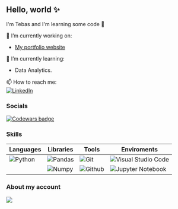<!--
**TebasMartinez/TebasMartinez** is a ✨ _special_ ✨ repository because its `README.md` (this file) appears on your GitHub profile.

Here are some ideas to get you started:

- 🔭 I’m currently working on ...
- 🌱 I’m currently learning ...
- 👯 I’m looking to collaborate on ...
- 🤔 I’m looking for help with ...
- 💬 Ask me about ...
- 📫 How to reach me: ...
- 😄 Pronouns: ...
- ⚡ Fun fact: ...
-->

## Hello, world ✨
I'm Tebas and I'm learning some code 👀

🔭 I’m currently working on:
- [My portfolio website](https://github.com/TebasMartinez/portfolio_website)


🌱 I’m currently learning:
- Data Analytics.


📫 How to reach me: \
[![LinkedIn](https://custom-icon-badges.demolab.com/badge/LinkedIn-0A66C2?logo=linkedin-white&logoColor=fff)](https://www.linkedin.com/in/tebasmartinez/)

### Socials

[![Codewars badge](https://codewars.com/users/TebasMartinez/badges/micro)](https://www.codewars.com/users/TebasMartinez)

### Skills

| Languages | Libraries | Tools | Enviroments |
|-----------|-----------|-------|-------------|
|![Python](https://img.shields.io/badge/python-black?style=for-the-badge&logo=python)|![Pandas](https://img.shields.io/badge/pandas-black?style=for-the-badge&logo=pandas)|![Git](https://img.shields.io/badge/git-black?style=for-the-badge&logo=git)|![Visual Studio Code](https://img.shields.io/badge/Visual%20Studio%20Code-black?style=for-the-badge&logo=visual-studio-code)|
|           |![Numpy](https://img.shields.io/badge/numpy-black?style=for-the-badge&logo=numpy)|![Github](https://img.shields.io/badge/github-black?style=for-the-badge&logo=github)|![Jupyter Notebook](https://img.shields.io/badge/Jupyter%20Notebook-black?style=for-the-badge&logo=jupyter)|

### About my account

<img align="center" src="https://github-readme-stats.vercel.app/api/top-langs/?username=TebasMartinez&layout=compact&theme=dark" width="auto"></img>
